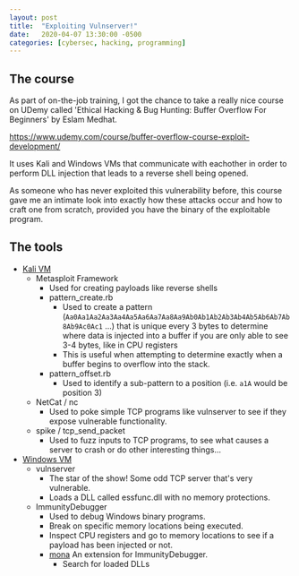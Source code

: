 ```yaml
---
layout: post
title:  "Exploiting Vulnserver!"
date:   2020-04-07 13:30:00 -0500
categories: [cybersec, hacking, programming]
---
```


## The course

As part of on-the-job training, I got the chance to take a really nice course on UDemy called 
'Ethical Hacking & Bug Hunting: Buffer Overflow For Beginners' by Eslam Medhat.

<https://www.udemy.com/course/buffer-overflow-course-exploit-development/>

It uses Kali and Windows VMs that communicate with eachother in order to perform DLL injection that leads to a reverse shell being opened.

As someone who has never exploited this vulnerability before, this course gave me an intimate look into exactly how these
attacks occur and how to craft one from scratch, provided you have the binary of the exploitable program.

## The tools

- [Kali VM][kali-vm-git]  
    - Metasploit Framework
        - Used for creating payloads like reverse shells
        - pattern_create.rb
            - Used to create a pattern (`Aa0Aa1Aa2Aa3Aa4Aa5Aa6Aa7Aa8Aa9Ab0Ab1Ab2Ab3Ab4Ab5Ab6Ab7Ab8Ab9Ac0Ac1` ...) that is 
            unique every 3 bytes to determine where data is injected into a buffer if you are only able to see 3-4 bytes,
            like in CPU registers 
            - This is useful when attempting to determine exactly when a buffer begins to overflow into the stack. 
        - pattern_offset.rb
            - Used to identify a sub-pattern to a position (i.e. `a1A` would be position 3)
    - NetCat / nc
        - Used to poke simple TCP programs like vulnserver to see if they expose vulnerable functionality.
    - spike / tcp_send_packet
        - Used to fuzz inputs to TCP programs, to see what causes a server to crash or do other interesting things...
- [Windows VM][windows-vm-git]
    - vulnserver      
        - The star of the show! Some odd TCP server that's very vulnerable.
        - Loads a DLL called essfunc.dll with no memory protections.
    - ImmunityDebugger
        - Used to debug Windows binary programs.
        - Break on specific memory locations being executed.
        - Inspect CPU registers and go to memory locations to see if a payload has been injected or not.
        - [mona][mona-git]
            An extension for ImmunityDebugger.    
            - Search for loaded DLLs 
        

[windows-vm-git]:   https://github.com/HenryFBP/VagrantPackerFiles/tree/master/vagrant/windows-vulnerable
[kali-vm-git]:      https://github.com/HenryFBP/VagrantPackerFiles/tree/master/vagrant/kali
[mona-git]:         https://github.com/corelan/mona